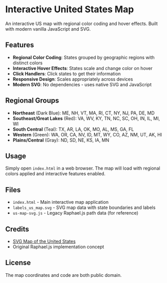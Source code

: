 # Interactive United States Map

An interactive US map with regional color coding and hover effects. Built with modern vanilla JavaScript and SVG.

## Features

- **Regional Color Coding**: States grouped by geographic regions with distinct colors
- **Interactive Hover Effects**: States scale and change color on hover
- **Click Handlers**: Click states to get their information
- **Responsive Design**: Scales appropriately across devices
- **Modern SVG**: No dependencies - uses native SVG and JavaScript

## Regional Groups

- **Northeast** (Dark Blue): ME, NH, VT, MA, RI, CT, NY, NJ, PA, DE, MD
- **Southeast/Great Lakes** (Red): VA, WV, KY, TN, NC, SC, OH, IN, IL, MI, WI
- **South Central** (Teal): TX, AR, LA, OK, MO, AL, MS, GA, FL
- **Western** (Green): WA, OR, CA, NV, ID, MT, WY, CO, AZ, NM, UT, AK, HI
- **Plains/Central** (Gray): ND, SD, NE, KS, IA, MN

## Usage

Simply open `index.html` in a web browser. The map will load with regional colors applied and interactive features enabled.

## Files

- `index.html` - Main interactive map application
- `labels_us_map.svg` - SVG map data with state boundaries and labels
- `us-map-svg.js` - Legacy Raphael.js path data (for reference)

## Credits

- [SVG Map of the United States](http://commons.wikimedia.org/wiki/File:Blank_US_Map.svg)
- Original Raphael.js implementation concept

## License

The map coordinates and code are both public domain.












